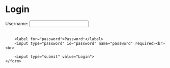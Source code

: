 <!DOCTYPE html>
<html>
<head>
    <title>Login Page</title>
</head>
<body>
    <h1>Login</h1>
    <form action="process_login.php" method="post">
        <label for="username">Username:</label>
        <input type="text" id="username" name="username" required><br><br>
        
        <label for="password">Password:</label>
        <input type="password" id="password" name="password" required><br><br>
        
        <input type="submit" value="Login">
    </form>
</body>
</html>
